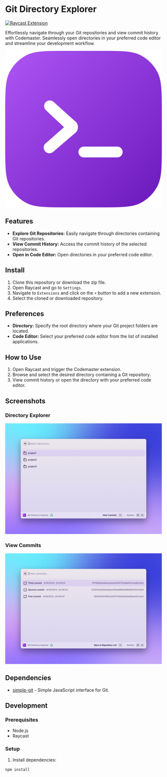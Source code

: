 # Git Directory Explorer

[![Raycast Extension](https://img.shields.io/badge/Raycast-Extension-red)](https://www.raycast.com/guides/create-extension)

Effortlessly navigate through your Git repositories and view commit history with Codemaster. Seamlessly open directories in your preferred code editor and streamline your development workflow.

![Git Directory Explorer](assets/command-icon.png)

## Features

-  **Explore Git Repositories:** Easily navigate through directories containing Git repositories.
-  **View Commit History:** Access the commit history of the selected repositories.
-  **Open in Code Editor:** Open directories in your preferred code editor.

## Install

1. Clone this repository or download the zip file.
2. Open Raycast and go to `Settings`.
3. Navigate to `Extensions` and click on the `+` button to add a new extension.
4. Select the cloned or downloaded repository.

## Preferences

-  **Directory:** Specify the root directory where your Git project folders are located.
-  **Code Editor:** Select your preferred code editor from the list of installed applications.

## How to Use

1. Open Raycast and trigger the Codemaster extension.
2. Browse and select the desired directory containing a Git repository.
3. View commit history or open the directory with your preferred code editor.

## Screenshots

### Directory Explorer
![Directory Explorer](media/View-Projects.png)

### View Commits
![View Commits](media/View-Commits.png)

## Dependencies

-  [simple-git](https://github.com/steveukx/git-js) - Simple JavaScript interface for Git.

## Development

### Prerequisites

-  Node.js
-  Raycast

### Setup

1. Install dependencies:
```
npm install
```
